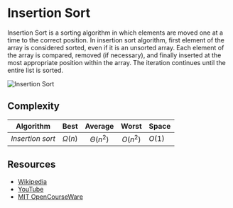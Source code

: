 # Insertion Sort
Insertion Sort is a sorting algorithm in which elements are moved one at a time to the correct position.
In insertion sort algorithm, first element of the array is considered sorted, even if it is an unsorted array. Each element of the array is compared, removed (if necessary), and finally inserted at the most appropriate position within the array. The iteration continues until the entire list is sorted.

![Insertion Sort](https://upload.wikimedia.org/wikipedia/commons/9/9c/Insertion-sort-example.gif)

## Complexity
|Algorithm        |Best       |Average      |Worst        |Space           |
|-----------------|:---------:|:-----------:|:-----------:|:---------------|
|*Insertion sort* |$\Omega(n)$|$\Theta(n^2)$|$O(n^2)$     |$O(1)$          |

## Resources
- [Wikipedia](https://en.wikipedia.org/wiki/Insertion_sort)
- [YouTube](https://www.youtube.com/watch?v=JU767SDMDvA)
- [MIT OpenCourseWare](https://www.youtube.com/watch?v=Kg4bqzAqRBM&list=PLUl4u3cNGP61Oq3tWYp6V_F-5jb5L2iHb&index=5)
